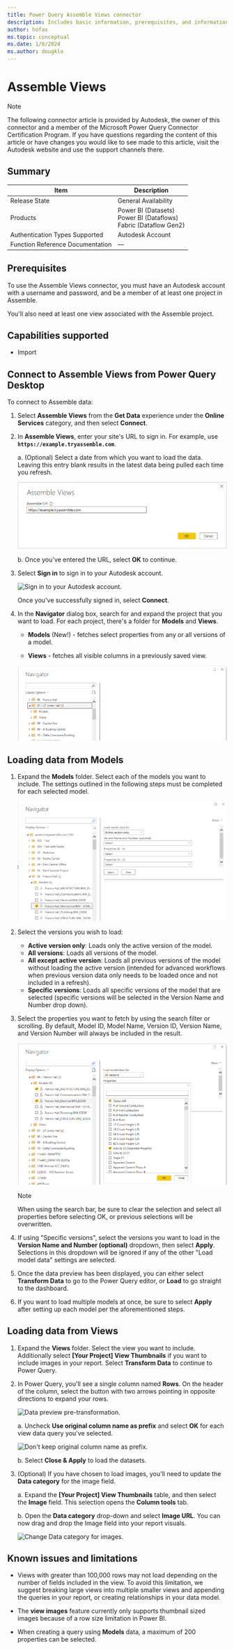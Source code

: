 ```yaml
---
title: Power Query Assemble Views connector
description: Includes basic information, prerequisites, and information on how to connect to your Assemble Views data, along with a list of known issues and limitations.
author: hofax
ms.topic: conceptual
ms.date: 1/8/2024
ms.author: dougklo
---
```


# Assemble Views

>[!Note]
>The following connector article is provided by Autodesk, the owner of this connector and a member of the Microsoft Power Query Connector Certification Program. If you have questions regarding the content of this article or have changes you would like to see made to this article, visit the Autodesk website and use the support channels there.

## Summary

| Item | Description |
| ---- | ----------- |
| Release State | General Availability |
| Products | Power BI (Datasets)<br/>Power BI (Dataflows)<br/>Fabric (Dataflow Gen2) |
| Authentication Types Supported | Autodesk Account |
| Function Reference Documentation | &mdash; |

## Prerequisites

To use the Assemble Views connector, you must have an Autodesk account with a username and password, and be a member of at least one project in Assemble.

You'll also need at least one view associated with the Assemble project.

## Capabilities supported

* Import

## Connect to Assemble Views from Power Query Desktop

To connect to Assemble data:

1. Select **Assemble Views** from the **Get Data** experience under the **Online Services** category, and then select **Connect**.

2. In **Assemble Views**, enter your site's URL to sign in. For example, use **`https://example.tryassemble.com`**.

   a. (Optional) Select a date from which you want to load the data. Leaving this entry blank results in the latest data being pulled each time you refresh.

      ![Enter your Assemble URL.](media/assemble-views/assemble-views-url.png)

   b. Once you've entered the URL, select **OK** to continue.

3. Select **Sign in** to sign in to your Autodesk account.

   ![Sign in to your Autodesk account.](media/assemble-views/assemble-views-sign-in.png)

   Once you've successfully signed in, select **Connect**.

4. In the **Navigator** dialog box, search for and expand the project that you want to load. For each project, there's a folder for **Models** and **Views**.

   * **Models** (New!) - fetches select properties from any or all versions of a model.

   * **Views** - fetches all visible columns in a previously saved view.

   ![Screenshot that shows where to find your project and expand it.](media/assemble-views/assemble-views-project-selection.png)

## Loading data from Models

1. Expand the **Models** folder. Select each of the models you want to include. The settings outlined in the following steps must be completed for each selected model.

   ![Screenshot that shows where to select models to include.](media/assemble-views/assemble-views-model-selection.png)

2. Select the versions you wish to load:

   * **Active version only**: Loads only the active version of the model.
   * **All versions**: Loads all versions of the model.
   * **All except active version**: Loads all previous versions of the model without loading the active version (intended for advanced workflows when previous version data only needs to be loaded once and not included in a refresh).
   * **Specific versions**: Loads all specific versions of the model that are selected (specific versions will be selected in the Version Name and Number drop down).

3. Select the properties you want to fetch by using the search filter or scrolling. By default, Model ID, Model Name, Version ID, Version Name, and Version Number will always be included in the result.

   ![Screenshot that shows where to select properties to include.](media/assemble-views/assemble-views-property-selection.png)

   >[!Note]
   >When using the search bar, be sure to clear the selection and select all properties before selecting OK, or previous selections will be overwritten.

4. If using "Specific versions", select the versions you want to load in the **Version Name and Number (optional)** dropdown, then select **Apply**. Selections in this dropdown will be ignored if any of the other "Load model data" settings are selected.

5. Once the data preview has been displayed, you can either select **Transform Data** to go to the Power Query editor, or **Load** to go straight to the dashboard.

6. If you want to load multiple models at once, be sure to select **Apply** after setting up each model per the aforementioned steps.

## Loading data from Views

1. Expand the **Views** folder. Select the view you want to include. Additionally select **[Your Project] View Thumbnails** if you want to include images in your report. Select **Transform Data** to continue to Power Query.

2. In Power Query, you'll see a single column named **Rows**. On the header of the column, select the button with two arrows pointing in opposite directions to expand your rows.

   ![Data preview pre-transformation.](media/assemble-views/assemble-views-pre-transform.png)

   a. Uncheck **Use original column name as prefix** and select **OK** for each view data query you've selected.

      ![Don't keep original column name as prefix.](media/assemble-views/assemble-views-transform-1.png)

   b. Select **Close & Apply** to load the datasets.

3. (Optional) If you have chosen to load images, you'll need to update the **Data category** for the image field.

   a. Expand the **[Your Project] View Thumbnails** table, and then select the **Image** field.  This selection opens the **Column tools** tab.

   b. Open the **Data category** drop-down and select **Image URL**. You can now drag and drop the Image field into your report visuals.

   ![Change Data category for images.](media/assemble-views/assemble-views-change-data-category.png)

## Known issues and limitations

* Views with greater than 100,000 rows may not load depending on the number of fields included in the view. To avoid this limitation, we suggest breaking large views into multiple smaller views and appending the queries in your report, or creating relationships in your data model.

* The **view images** feature currently only supports thumbnail sized images because of a row size limitation in Power BI.

* When creating a query using **Models** data, a maximum of 200 properties can be selected.
